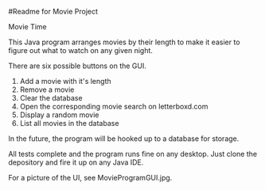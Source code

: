 #Readme for Movie Project

Movie Time 

This Java program arranges movies by their length to make it easier to figure out what to watch on any given night.

There are six possible buttons on the GUI.

1. Add a movie with it's length
2. Remove a movie
3. Clear the database
4. Open the corresponding movie search on letterboxd.com
5. Display a random movie
6. List all movies in the database

In the future, the program will be hooked up to a database for storage. 

All tests complete and the program runs fine on any desktop. Just clone the depository and fire it up on any Java IDE.

For a picture of the UI, see MovieProgramGUI.jpg.

